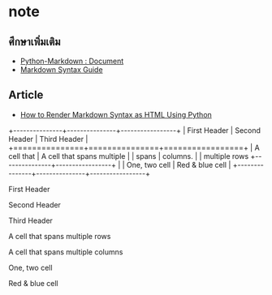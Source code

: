# note

## ศึกษาเพิ่มเติม

* [Python-Markdown : Document](https://python-markdown.github.io/sitemap.html)
* [Markdown Syntax Guide](https://sourceforge.net/p/mp4video1click/wiki/markdown_syntax/)

## Article

* [How to Render Markdown Syntax as HTML Using Python](https://coderbook.com/@marcus/how-to-render-markdown-syntax-as-html-using-python/)

+---------------+---------------+-----------------+ \| First Header \| Second Header \| Third Header \| +===============+===============+=================+ \| A cell that \| A cell that spans multiple \| \| spans \| columns. \| \| multiple rows +---------------+-----------------+ \| \| One, two cell \| Red & blue cell \| +---------------+---------------+-----------------+

First Header

Second Header

Third Header

A cell that spans multiple rows

A cell that spans multiple columns

One, two cell

Red & blue cell


